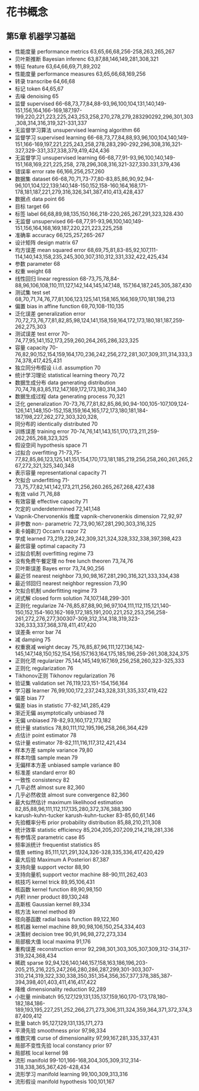 # 花书概念

## 第5章 机器学习基础

- 性能度量 performance metrics 63,65,66,68,256-258,263,265,267
- 贝叶斯推断 Bayesian inferenc 63,87,88,146,149,281,308,321
- 特征 feature 63,64,66,69,71,89,202
- 性能度量 performance measures 63,65,66,68,169,256
- 转录 transcribe 64,66,68
- 标记 token 64,65,67
- 去噪 denoising 65
- 监督 supervised 66-68,73,77,84,88-93,96,100,104,131,140,149-151,156,164,166-169,187,197-199,220,221,223,225,243,253,258,270,278,279,283290292,296,301,303,308,314,316,319,321-331,337
- 无监督学习算法 unsupervised learning algorithm 66
- 监督学习 supervised learning 66-68,73,77,84,88,93,96,100,104,140,149-151,166-169,197,221,225,243,258,278,283,290-292,296,308,316,321-327,329-331,337,338,379,419,424,436
- 无监督学习 unsupervised learning 66-68,77,91-93,96,100,140,149-151,168,169,221,225,258, 278,296,308,316,321-327,330.331,379,436
- 错误率 error rate 66,166,256,257,260
- 数据集 dataset 66-68,70,71,73-77,80-83,85,86,90,92,94-96,101,104,122,139,140,148-150,152,158-160,164,168,171-178,181,187,221,279,316,326,341,387,410,413,428,437
- 数据点 data point 66
- 目标 target 66
- 标签 label 66,68,89,98,135,150,166,218-220,265,267,291,323,328.430
- 无监督 unsupervised 66-68,77,91-93,96,100,140,149-151,156,164,168,169,187,220,221,223,225,258
- 准确率 accuracy 66,125,257,265-267
- 设计矩阵 design matrix 67
- 均方误差 mean squared error 68,69,75,81,83-85,92,107,111-114,140,143,158,235,245,300,307,310,312,331,332,422,425,434
- 参数 parameter 68
- 权重 weight 68
- 线性回归 linear regression 68-73,75,78,84-88,96,106,108,110,111,127,142,144,145,147,148, 157,164,187,245,305,387,430
- 测试集 test set 68,70,71,74,76,77,81,106,123,125,141,158,165,166,169,170,181,198,213
- 偏置 bias in affine function 69,70,108-110,135
- 泛化误差 generalization error 70,72,73,76,77,81,82,85,98,124,141,158,159,164,172,173,180,181,187,259-262,275,303
- 测试误差 test error 70-74,77,95,141,152,173,259,260,264,265,286,323,325
- 容量 capacity 70-76,82,90,152,154,159,164,170,236,242,256,272,281,307,309,311,314,333,374,378,417,425,431
- 独立同分布假设 i.i.d. assumption 70
- 统计学习理论 statistical learning theory 70,72
- 数据生成分布 data generating distribution 70,74,78,83,85,112,147,169,172,173,180,314,340
- 数据生成过程 data generating process 70,321
- 泛化 generalization 70-73,76,77,81,82,85,86,90,94-100,105-107,109,124-126,141,148,150-152,158,159,164,165,172,173,180,181,184-187,198,227,262,272,303,320,328,
- 同分布的 identically distributed 70
- 训练误差 training error 70-74,76,141,143,151,170,173,211,259-262,265,268,323,325
- 假设空间 hypothesis space 71
- 过拟合 overfitting 71-73,75-77,82,85,86,123,125,141,151,154,170,173,181,185,219,256,258,260,261,265,267,272,321,325,340,348
- 表示容量 representational capacity 71
- 欠拟合 underfitting 71-73,75,77,82,141,142,173,211,256,260.265,267,268,427,438
- 有效 valid 71,76,88
- 有效容量 effective capacity 71
- 欠定的 underdetermined 72,141,148
- Vapnik-Chervonenkis 维度 vapnik-chervonenkis dimension 72,92,97
- 非参数 non- parametric 72,73,90,167,281,290,303,316,325
- 奥卡姆剃刀 Occam's razor 72
- 学成 learned 73,219,229,242,309,321,324,328,332,338,397,398,423
- 最优容量 optimal capacity 73
- 过拟合机制 overfitting regime 73
- 没有免费午餐定理 no free lunch theoren 73,74,76
- 贝叶斯误差 Bayes error 73,74,90,256
- 最近邻 nearest neighbor 73,90,98,167,281,290,316,321,333,334,438
- 最近邻回归 nearest neighbor regression 73,90
- 欠拟合机制 underfitting regime 73
- 闭式解 closed form solution 74,107,148,299-301
- 正则化 regularize 74-76,85,87,88,90,96,97,104,111,112,115,121,140-150,152,154-160,162-169,172,185,191,200,221,252,253,256,258-261,272,276,277,300307-309,312,314,318,319,323-326,333,337,368,378,411,417,420
- 误差条 error bar 74
- 减 damping 75
- 权重衰减 weight decay 75,76,85,87,96,111,127,136,142-145,147,148,150,152,154,156,157,163,164,175,185,196,259-261,308,324,375
- 正则化项 regularizer 75,144,145,149,167,169,256,258,260,323-325,333
- 正则化 regularization 76
- Tikhonov正则 Tikhonov regularization 76
- 验证集 validation set 76,119,123,151-154,156,164
- 学习器 learner 76,99,100,172,237,243,328,331,335,337,419,422
- 偏差 bias 77
- 偏差 bias in statistic 77-82,141,285,429
- 渐近无偏 asymptotically unbiased 78
- 无偏 unbiased 78-82,93,160,172,173,182
- 统计量 statistics 78,80,111,112,195,196,258,266,364,429
- 点估计 point estimator 78
- 估计量 estimator 78-82,111,116,117,312,421,434
- 样本方差 sample variance 79,80
- 样本均值 sample mean 79
- 无偏样本方差 unbiased sample variance 80
- 标准差 standard error 80
- 一致性 consistency 82
- 几平必然 almost sure 82,360
- 几乎必然收敛 almost sure convergence 82,360
- 最大似然估计 maximum likelihood estimation 82,85,88,96,111,112,117,135,280,372,376,388,390
- karush-kuhn-tucker karush-kuhn-tucker 83-85,60,61,146
- 先验概率分布 prior probability distribution 85,88,210,211,308
- 统计效率 statistic efficiency 85,204,205,207,209,214,218,281,336
- 有参情况 parametric case 85
- 频率派统计 frequentist statistics 85
- 情景 setting 85,111,121,291,324,326-328,335,336,417,420,429
- 最大后验 Maximum A Posteriori 87,387
- 支持向量 support vector 88,90
- 支持向量机 support vector machine 88-90,111,262,403
- 核技巧 kernel trick 89,95,106,431
- 核函数 kernel function 89,90,98,150
- 内积 inner product 89,130,248
- 高斯核 Gaussian kernel 89,334
- 核方法 kernel method 89
- 径向基函数 radial basis function 89,122,160
- 核机器 kernel machine 89,90,98,106,150,254,334,403
- 决策树 decision tree 90,91,96,98,272,273,334
- 局部极大值 local maxima 91,176
- 重构误差 reconstruction error 92,298,301,303,305,307,309,312-314,317-319,324,368,434
- 稀疏 sparse 92,94,126,140,146,157,158,163,186,196,203-205,215,216,225,247,266,280,286,287,299,301-303,307-310,214,319,322,330,338,350,351,354,356,357,377,378,385,387-394,398,401,403,411,416,417,422
- 降维 dimensionality reduction 92,289
- 小批量 minibatch 95,127,129,131,135,137,159,160,170-173,178,180-182,184,186-189,193,195,227,251,252,266,271,273,306,311,324,359,364,371,372,374,387,409,412
- 批量 batch 95,127,129,131,135,171,273
- 平滑先验 smoothness prior 97,98,334
- 维数灾难 curse of dimensionality 97,99,167,281,335,337,431
- 局部不变性先验 local constancy prior 97
- 局部核 local kernel 98
- 流形 manifold 99-101,166-168,304,305,309,312,314-318,338,365,367,426-428,434
- 流形学习 manifold learning 99,100,309,313,316
- 流形假设 manifold hypothesis 100,101,167
